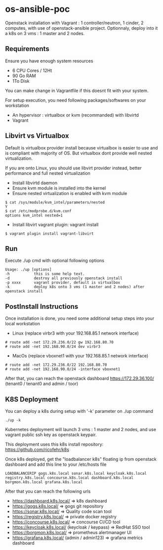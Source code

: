 # os-ansible-poc

Openstack installation with Vagrant : 1 controller/neutron, 1 cinder, 2 computes, with use of openstack-ansible project.
Optionnaly, deploy into it a k8s on 3 vms : 1 master and 2 nodes.

## Requirements

Ensure you have enough system resources
- 6 CPU Cores / 12Ht
- 90 Go RAM
- 1To Disk

You can make change in Vagrantfile if this doesnt fit with your system.

For setup execution, you need following packages/softwares on your workstation
- An hypervisor : virtualbox or kvm (recommanded) with libvirtd
- Vagrant

## Libvirt vs Virtualbox

Default is virtualbox provider install because virtualbox is easier to use and is compliant with majority of OS. But virtualbox dont provide well nested virtualization.

If you are onto Linux, you should use libvirt provider instead, better performance and full nested virtualization
- Install libvirtd daemon
- Ensure kvm module is installed into the kernel
- Ensure nested virtualization is enabled with kvm module
```
$ cat /sys/module/kvm_intel/parameters/nested
Y
$ cat /etc/modprobe.d/kvm.conf
options kvm_intel nested=1
```
- Install libvirt vagrant plugin: vagrant install
```
$ vagrant plugin install vagrant-libvirt
```

## Run

Execute ./up cmd with optional following options
```
Usage: ./up [options]
-h           this is some help text.
-d           destroy all previously openstack install
-p xxxx      vagrant provider, default is virtualbox
-k           deploy k8s onto 3 vms (1 master and 2 nodes) after openstack install
```

## PostInstall Instructions

Once installation is done, you need some additional setup steps into your local workstation
- Linux (replace virbr3 with your 192.168.85.1 network interface)
```
# route add -net 172.29.236.0/22 gw 192.168.80.70
# route add -net 192.168.90.0/24 dev virbr3
```
- MacOs (replace vboxnet1 with your 192.168.85.1 network interface)
```
# route add -net 172.29.236.0/22 192.168.80.70
# route add -net 192.168.90.0/24 -interface vboxnet1
```

After that, you can reach the openstack dashboard
https://172.29.36.100/ (tenant0 / tenant0 and admin / toor)

## K8S Deployment

You can deploy a k8s during setup with '-k' parameter on ./up command
```
./up -k
```
Kubernetes deployment will launch 3 vms : 1 master and 2 nodes, and use vagrant public ssh key as openstack keypair.

This deployment uses this k8s install repository: https://github.com/ricofehr/k8s

Once k8s deployed, get the "loadbalancer k8s" floating ip from openstack dashboard and add this line to your /etc/hosts file
```
LOADBALANCERIP gogs.k8s.local sonar.k8s.local keycloak.k8s.local registry.k8s.local concourse.k8s.local dashboard.k8s.local borgmon.k8s.local grafana.k8s.local
```

After that you can reach the following urls
- https://dashboard.k8s.local/ => k8s dashboard
- https://gogs.k8s.local/ => gogs git repository
- https://sonar.k8s.local/ => Quality code scan tool
- https://registry.k8s.local/ => private docker registry
- https://concourse.k8s.local/ => concourse CI/CD tool
- https://keycloak.k8s.local/ (keycloak / keypass) => RedHat SSO tool
- https://borgmon.k8s.local/ => prometheus alertmanager UI
- https://grafana.k8s.local/ (admin / admin123) => grafana metrics dashboard


